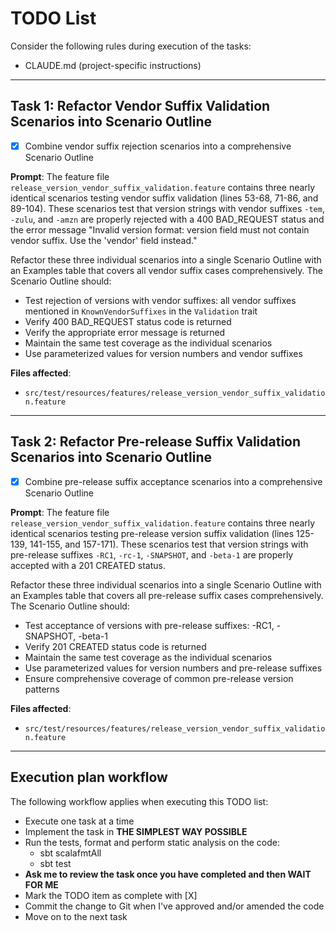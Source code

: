 # TODO List

Consider the following rules during execution of the tasks:
- CLAUDE.md (project-specific instructions)

---

## Task 1: Refactor Vendor Suffix Validation Scenarios into Scenario Outline

- [X] Combine vendor suffix rejection scenarios into a comprehensive Scenario Outline

**Prompt**: The feature file `release_version_vendor_suffix_validation.feature` contains three nearly identical scenarios testing vendor suffix validation (lines 53-68, 71-86, and 89-104). These scenarios test that version strings with vendor suffixes `-tem`, `-zulu`, and `-amzn` are properly rejected with a 400 BAD_REQUEST status and the error message "Invalid version format: version field must not contain vendor suffix. Use the 'vendor' field instead."

Refactor these three individual scenarios into a single Scenario Outline with an Examples table that covers all vendor suffix cases comprehensively. The Scenario Outline should:
- Test rejection of versions with vendor suffixes: all vendor suffixes mentioned in `KnownVendorSuffixes` in the `Validation` trait
- Verify 400 BAD_REQUEST status code is returned
- Verify the appropriate error message is returned
- Maintain the same test coverage as the individual scenarios
- Use parameterized values for version numbers and vendor suffixes

**Files affected**:
- `src/test/resources/features/release_version_vendor_suffix_validation.feature`

---

## Task 2: Refactor Pre-release Suffix Validation Scenarios into Scenario Outline

- [X] Combine pre-release suffix acceptance scenarios into a comprehensive Scenario Outline

**Prompt**: The feature file `release_version_vendor_suffix_validation.feature` contains three nearly identical scenarios testing pre-release version suffix validation (lines 125-139, 141-155, and 157-171). These scenarios test that version strings with pre-release suffixes `-RC1`, `-rc-1`, `-SNAPSHOT`, and `-beta-1` are properly accepted with a 201 CREATED status.

Refactor these three individual scenarios into a single Scenario Outline with an Examples table that covers all pre-release suffix cases comprehensively. The Scenario Outline should:
- Test acceptance of versions with pre-release suffixes: -RC1, -SNAPSHOT, -beta-1
- Verify 201 CREATED status code is returned
- Maintain the same test coverage as the individual scenarios
- Use parameterized values for version numbers and pre-release suffixes
- Ensure comprehensive coverage of common pre-release version patterns

**Files affected**:
- `src/test/resources/features/release_version_vendor_suffix_validation.feature`

---

## Execution plan workflow

The following workflow applies when executing this TODO list:
- Execute one task at a time
- Implement the task in **THE SIMPLEST WAY POSSIBLE**
- Run the tests, format and perform static analysis on the code:
    - sbt scalafmtAll
    - sbt test
- **Ask me to review the task once you have completed and then WAIT FOR ME**
- Mark the TODO item as complete with [X]
- Commit the change to Git when I've approved and/or amended the code
- Move on to the next task